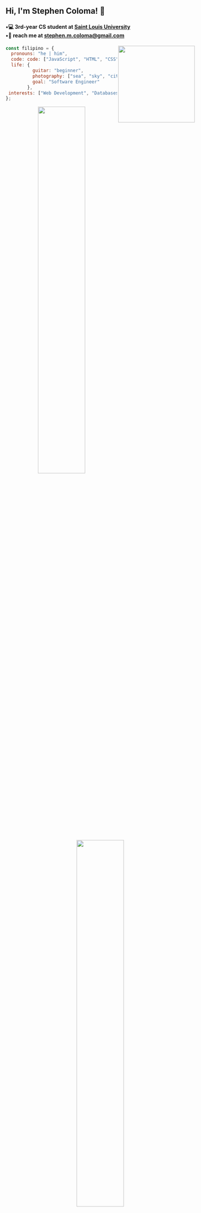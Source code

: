 <h2> Hi, I'm Stephen Coloma! 👋</h2>

<h4>
  •💻 3rd-year CS student at <a href="https://www.slu.edu.ph/">Saint Louis University</a><br>
  •📩 reach me at <a href="mailto:stephen.m.coloma@gmail.com">stephen.m.coloma@gmail.com</a>
</h4>
<img align='right' src="https://media.tenor.com/GfSX-u7VGM4AAAAC/coding.gif" height="204">

```javascript
const filipino = {
  pronouns: "he | him",
  code: code: ["JavaScript", "HTML", "CSS", "Python", "Java"],
  life: {
          guitar: "beginner",
          photography: ["sea", "sky", "cityscapes"],
          goal: "Software Engineer"
        },
 interests: ["Web Development", "Databases", "APIs"]
};
```

<p align="center">
  <img height="50%" width="auto" src ="https://github-readme-stats.vercel.app/api?username=stephen-coloma&show_icons=true&count_private=true&theme=darcula&hide_border=true&hide=issues,contribs&bg_color=00000000">
  <img height="50%" width="auto" src ="https://github-readme-stats.vercel.app/api/top-langs/?username=stephen-coloma&layout=compact&hide_border=true&theme=darcula&bg_color=00000000&langs_count=6&hide=jupyter%20notebook,tex,css,php&exclude_repo=Pacman-AI">
</p>
<b>Note:</b> Only public repositories are taken into account for top languages used and does not reflect one's expertise. 
